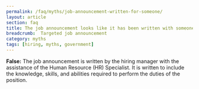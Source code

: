 ```yaml
---
permalink: /faq/myths/job-announcement-written-for-someone/
layout: article
section: faq
title: The job announcement looks like it has been written with someone in mind.
breadcrumb:  Targeted job announcement
category: myths
tags: [hiring, myths, government]
---
```


<strong>False:</strong> The job announcement is written by the hiring manager with the assistance of the Human Resource (HR) Specialist. It is written to include the knowledge, skills, and abilities required to perform the duties of the position.
